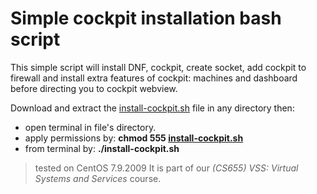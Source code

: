 # Simple cockpit installation bash script

This simple script will install DNF, cockpit, create socket, add cockpit to firewall and install extra features of cockpit: machines and dashboard before directing you to cockpit webview.

Download and extract the [install-cockpit.sh](/install-cockpit.sh) file in any directory then:
- open terminal in file's directory.
- apply permissions by: **chmod 555 [install-cockpit.sh](/install-cockpit.sh)**
- from terminal by: **./install-cockpit.sh**

> tested on CentOS 7.9.2009
> It is part of our *(CS655) VSS: Virtual Systems and Services* course. 
